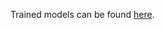 Trained models can be found [here](https://drive.google.com/drive/folders/13wR72jekM3dS4lyMjv9ZtFifNse2QU0F?usp=sharing).
